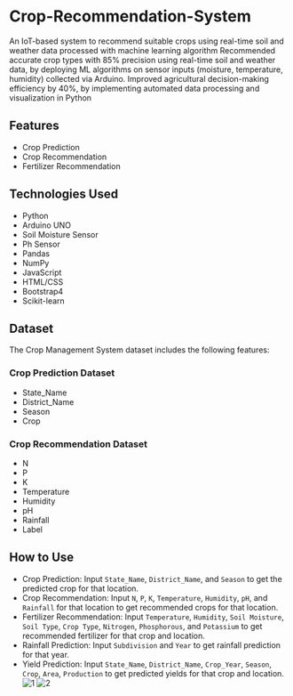 # Crop-Recommendation-System
An IoT-based system to recommend suitable crops using real-time soil and weather data processed with machine learning algorithm 
Recommended accurate crop types with 85% precision using real-time soil and weather data, by deploying ML algorithms on sensor inputs (moisture, temperature, humidity) collected via Arduino.
Improved agricultural decision-making efficiency by 40%, by implementing automated data processing and visualization in Python

## Features
- Crop Prediction
- Crop Recommendation
- Fertilizer Recommendation
  
## Technologies Used
- Python
- Arduino UNO
- Soil Moisture Sensor
- Ph Sensor
- Pandas
- NumPy
- JavaScript
- HTML/CSS
- Bootstrap4
- Scikit-learn

## Dataset
The Crop Management System dataset includes the following features:

### Crop Prediction Dataset
- State_Name
- District_Name
- Season
- Crop

### Crop Recommendation Dataset
- N
- P
- K
- Temperature
- Humidity
- pH
- Rainfall
- Label

## How to Use
- Crop Prediction: Input `State_Name`, `District_Name`, and `Season` to get the predicted crop for that location.
- Crop Recommendation: Input `N`, `P`, `K`, `Temperature`, `Humidity`, `pH`, and `Rainfall` for that location to get recommended crops for that location.
- Fertilizer Recommendation: Input `Temperature`, `Humidity`, `Soil Moisture`, `Soil Type`, `Crop Type`, `Nitrogen`, `Phosphorous`, and `Potassium` to get recommended fertilizer for that crop and location.
- Rainfall Prediction: Input `Subdivision` and `Year` to get rainfall prediction for that year.
- Yield Prediction: Input `State_Name`, `District_Name`, `Crop_Year`, `Season`, `Crop`, `Area`, `Production` to get predicted yields for that crop and location.
![1](https://github.com/user-attachments/assets/046a4a91-34f9-435a-8784-fdcbc944f8e9)
![2](https://github.com/user-attachments/assets/4f8a369c-c5db-41c4-a264-fa4f735b5383)

